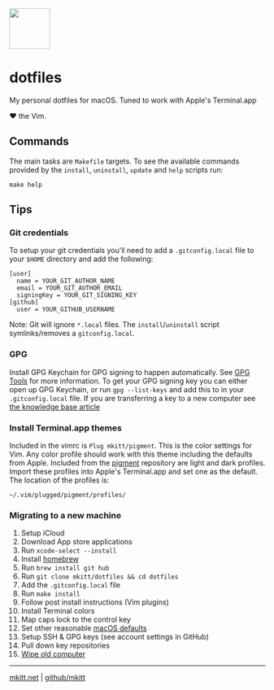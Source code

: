 <img src="https://mkitt.net/apple-touch-icon.png" width="80px" height="80px" />

# dotfiles

My personal dotfiles for macOS. Tuned to work with Apple's Terminal.app

&hearts; the Vim.

## Commands

The main tasks are `Makefile` targets. To see the available commands provided by
the `install`, `uninstall`, `update` and `help` scripts run:

```
make help
```

## Tips

### Git credentials

To setup your git credentials you'll need to add a `.gitconfig.local` file to
your `$HOME` directory and add the following:

```
[user]
  name = YOUR_GIT_AUTHOR_NAME
  email = YOUR_GIT_AUTHOR_EMAIL
  signingKey = YOUR_GIT_SIGNING_KEY
[github]
  user = YOUR_GITHUB_USERNAME
```

Note: Git will ignore `*.local` files. The `install`/`uninstall` script
symlinks/removes a `gitconfig.local`.

### GPG

Install GPG Keychain for GPG signing to happen automatically. See [GPG
Tools][gpg_tools] for more information. To get your GPG signing key you can
either open up GPG Keychain, or run `gpg --list-keys` and add this to in your
`.gitconfig.local` file. If you are transferring a key to a new computer
see [the knowledge base article][gpg_transfer]

### Install Terminal.app themes

Included in the vimrc is `Plug mkitt/pigment`. This is the color settings for
Vim. Any color profile should work with this theme including the defaults from
Apple. Included from the [pigment][pigment] repository are light and dark
profiles. Import these profiles into Apple's Terminal.app and set one as the
default. The location of the profiles is:

```
~/.vim/plugged/pigment/profiles/
```

### Migrating to a new machine

1. Setup iCloud
2. Download App store applications
3. Run `xcode-select --install`
4. Install [homebrew][homebrew]
5. Run `brew install git hub`
6. Run `git clone mkitt/dotfiles && cd dotfiles`
7. Add the `.gitconfig.local` file
8. Run `make install`
9. Follow post install instructions (Vim plugins)
10. Install Terminal colors
11. Map caps lock to the control key
12. Set other reasonable [macOS defaults][macos_defaults]
13. Setup SSH & GPG keys (see account settings in GitHub)
14. Pull down key repositories
15. [Wipe old computer][wipe]

---

[mkitt.net][mkitt.net] | [github/mkitt][github]

<!-- Markdown links -->

[github]: https://github.com/mkitt 'github.com/mkitt'
[gpg_tools]: https://gpgtools.org/ 'gpg tools'
[gpg_transfer]: https://gpgtools.tenderapp.com/kb/gpg-keychain-faq/backup-or-transfer-your-keys 'transfer gpg'
[homebrew]: https://brew.sh "homebrew's home"
[macos_defaults]: http://mths.be/macos 'macos defaults'
[mkitt.net]: https://mkitt.net '🏔'
[pigment]: https://github.com/mkitt/pigment 'vim and zsh colors'
[wipe]: https://support.apple.com/en-us/HT201065 'wipe'
